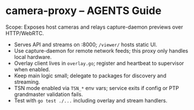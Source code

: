 # camera-proxy – AGENTS Guide

Scope: Exposes host cameras and relays capture-daemon previews over HTTP/WebRTC.

- Serves API and streams on :8000; `/viewer/` hosts static UI.
- Use capture-daemon for remote network feeds; this proxy only handles local hardware.
- Overlay client lives in `overlay.go`; register and heartbeat to supervisor when enabled.
- Keep main logic small; delegate to packages for discovery and streaming.
- TSN mode enabled via `TSN_*` env vars; service exits if config or PTP grandmaster
  validation fails.
- Test with `go test ./...` including overlay and stream handlers.
